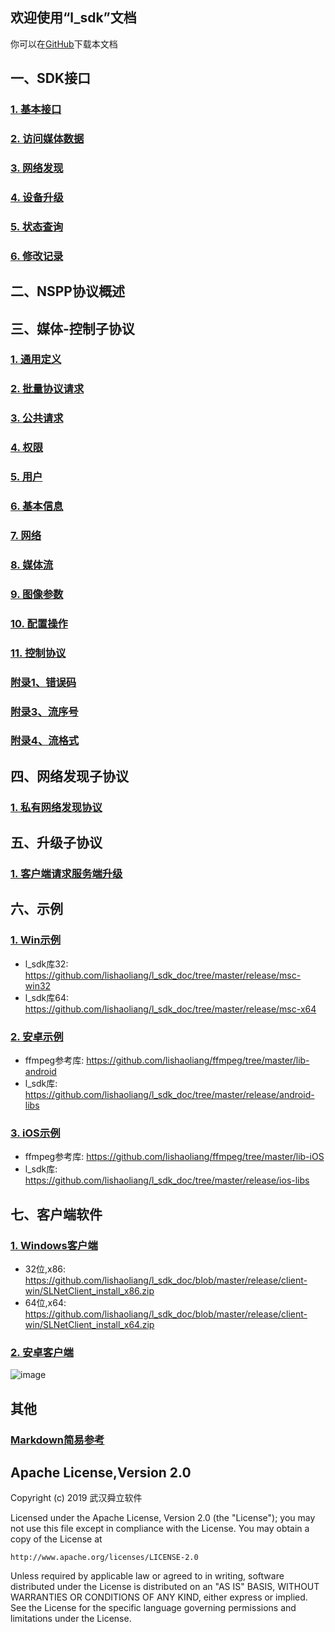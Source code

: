 ## 欢迎使用“l_sdk”文档

你可以在[GitHub](https://github.com/lishaoliang/l_sdk_doc/)下载本文档

## 一、SDK接口
### [1. 基本接口](https://github.com/lishaoliang/l_sdk_doc/blob/master/sdk/l_sdk.md)
### [2. 访问媒体数据](https://github.com/lishaoliang/l_sdk_doc/blob/master/sdk/l_sdk_media.md)
### [3. 网络发现](https://github.com/lishaoliang/l_sdk_doc/blob/master/sdk/l_sdk_discover.md)
### [4. 设备升级](https://github.com/lishaoliang/l_sdk_doc/blob/master/sdk/l_sdk_upgrade.md)
### [5. 状态查询](https://github.com/lishaoliang/l_sdk_doc/blob/master/sdk/l_sdk_status.md)
### [6. 修改记录](https://github.com/lishaoliang/l_sdk_doc/blob/master/demo/inc/l_sdk_history.h)

## 二、NSPP协议概述

## 三、媒体-控制子协议
### [1. 通用定义](https://github.com/lishaoliang/l_sdk_doc/blob/master/protocol/common.md)
### [2. 批量协议请求](https://github.com/lishaoliang/l_sdk_doc/blob/master/protocol/multi_req.md)
### [3. 公共请求](https://github.com/lishaoliang/l_sdk_doc/blob/master/protocol/public.md)
### [4. 权限](https://github.com/lishaoliang/l_sdk_doc/blob/master/protocol/auth.md)
### [5. 用户](https://github.com/lishaoliang/l_sdk_doc/blob/master/protocol/user.md)
### [6. 基本信息](https://github.com/lishaoliang/l_sdk_doc/blob/master/protocol/base.md)
### [7. 网络](https://github.com/lishaoliang/l_sdk_doc/blob/master/protocol/net.md)
### [8. 媒体流](https://github.com/lishaoliang/l_sdk_doc/blob/master/protocol/stream.md)
### [9. 图像参数](https://github.com/lishaoliang/l_sdk_doc/blob/master/protocol/image.md)
### [10. 配置操作](https://github.com/lishaoliang/l_sdk_doc/blob/master/protocol/config.md)
### [11. 控制协议](https://github.com/lishaoliang/l_sdk_doc/blob/master/protocol/sys.md)
### [附录1、错误码](https://github.com/lishaoliang/l_sdk_doc/blob/master/protocol/net_err.md)
### [附录3、流序号](https://github.com/lishaoliang/l_sdk_doc/blob/master/protocol/stream_idx.md)
### [附录4、流格式](https://github.com/lishaoliang/l_sdk_doc/blob/master/protocol/stream_fmt.md)

## 四、网络发现子协议
### [1. 私有网络发现协议](https://github.com/lishaoliang/l_sdk_doc/blob/master/multicast/multicast.md)


## 五、升级子协议
### [1. 客户端请求服务端升级](https://github.com/lishaoliang/l_sdk_doc/blob/master/upgrade/upgrade.md)

## 六、示例
### [1. Win示例](https://github.com/lishaoliang/l_sdk_doc/blob/master/demo/cpp/stream/t_stream_dec.c)
* l_sdk库32: https://github.com/lishaoliang/l_sdk_doc/tree/master/release/msc-win32
* l_sdk库64: https://github.com/lishaoliang/l_sdk_doc/tree/master/release/msc-x64

### [2. 安卓示例](https://github.com/lishaoliang/l_sdk_doc/blob/master/demo/cpp/NdkAndroid/app/src/main/cpp/native-lib.cpp)
* ffmpeg参考库: https://github.com/lishaoliang/ffmpeg/tree/master/lib-android
* l_sdk库: https://github.com/lishaoliang/l_sdk_doc/tree/master/release/android-libs

### [3. iOS示例](https://github.com/lishaoliang/l_sdk_doc/blob/master/demo/cpp/tios_l_sdk/tios_l_sdk/l_sdkm.mm)
* ffmpeg参考库: https://github.com/lishaoliang/ffmpeg/tree/master/lib-iOS
* l_sdk库: https://github.com/lishaoliang/l_sdk_doc/tree/master/release/ios-libs


## 七、客户端软件

### [1. Windows客户端](https://fir.im/v8h6)
* 32位,x86: https://github.com/lishaoliang/l_sdk_doc/blob/master/release/client-win/SLNetClient_install_x86.zip
* 64位,x64: https://github.com/lishaoliang/l_sdk_doc/blob/master/release/client-win/SLNetClient_install_x64.zip

### [2. 安卓客户端](https://fir.im/v8h6)

![image](https://github.com/lishaoliang/l_sdk_doc/blob/master/qr_code/android_app.jpg)


## 其他
### [Markdown简易参考](https://github.com/lishaoliang/l_sdk_doc/blob/master/markdown.md)


## Apache License,Version 2.0

Copyright (c) 2019 武汉舜立软件

Licensed under the Apache License, Version 2.0 (the "License");
you may not use this file except in compliance with the License.
You may obtain a copy of the License at

    http://www.apache.org/licenses/LICENSE-2.0

Unless required by applicable law or agreed to in writing, software
distributed under the License is distributed on an "AS IS" BASIS,
WITHOUT WARRANTIES OR CONDITIONS OF ANY KIND, either express or implied.
See the License for the specific language governing permissions and
limitations under the License.
